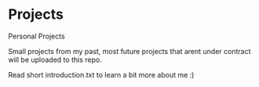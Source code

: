 # Projects
Personal Projects

Small projects from my past, most future projects that arent under contract will be uploaded to this repo.

Read short introduction.txt to learn a bit more about me :)
